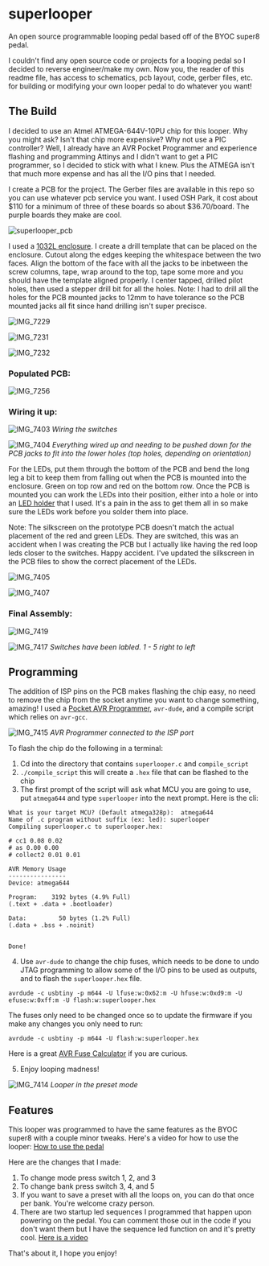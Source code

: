 # superlooper
An open source programmable looping pedal based off of the BYOC super8 pedal. 

I couldn't find any open source code or projects for a looping pedal so I decided to reverse engineer/make my own. Now you, the reader of this readme file, has access to schematics, pcb layout, code, gerber files, etc. for building or modifying your own looper pedal to do whatever you want! 

## The Build 

I decided to use an Atmel ATMEGA-644V-10PU chip for this looper. Why you might ask? Isn't that chip more expensive? Why not use a PIC controller? Well, I already have an AVR Pocket Programmer and experience flashing and programming Attinys and I didn't want to get a PIC programmer, so I decided to stick with what I knew. Plus the ATMEGA isn't that much more expense and has all the I/O pins that I needed. 

I create a PCB for the project. The Gerber files are available in this repo so you can use whatever pcb service you want. I used OSH Park, it cost about $110 for a minimum of three of these boards so about $36.70/board. The purple boards they make are cool. 

![superlooper_pcb](https://github.com/Spelieye/superlooper/assets/36861919/1f62ba5a-4f87-4298-baff-512ab6a072ce)

I used a [1032L enclosure](https://www.taydaelectronics.com/hardware/enclosures/1032l-style.html). I create a drill template that can be placed on the enclosure. Cutout along the edges keeping the whitespace between the two faces. Align the bottom of the face with all the jacks to be inbetween the screw columns, tape, wrap around to the top, tape some more and you should have the template aligned properly. I center tapped, drilled pilot holes, then used a stepper drill bit for all the holes. Note: I had to drill all the holes for the PCB mounted jacks to 12mm to have tolerance so the PCB mounted jacks all fit since hand drilling isn't super precisce. 

![IMG_7229](https://github.com/Spelieye/superlooper/assets/36861919/99b4512d-16dc-49eb-b74e-eacef47a6297)

![IMG_7231](https://github.com/Spelieye/superlooper/assets/36861919/2387f791-5252-4d6d-b9d5-d02895788efb)

![IMG_7232](https://github.com/Spelieye/superlooper/assets/36861919/625e191c-4c72-43d2-b1eb-c74cabf8c1fe)

### Populated PCB: 

![IMG_7256](https://github.com/Spelieye/superlooper/assets/36861919/5ddfab00-7a8d-4e93-8c3c-fda147196651)

### Wiring it up: 

![IMG_7403](https://github.com/Spelieye/superlooper/assets/36861919/91c6aeb5-ffa9-44d6-af2f-69c7692887ac)
*Wiring the switches*

![IMG_7404](https://github.com/Spelieye/superlooper/assets/36861919/524ad3cd-bcf7-4a28-979b-e018121ad99e)
*Everything wired up and needing to be pushed down for the PCB jacks to fit into the lower holes (top holes, depending on orientation)*

For the LEDs, put them through the bottom of the PCB and bend the long leg a bit to keep them from falling out when the PCB is mounted into the enclosure. Green on top row and red on the bottom row. Once the PCB is mounted you can work the LEDs into their position, either into a hole or into an [LED holder](https://www.taydaelectronics.com/5mm-led-lampshade-protector-clear.html) that I used. It's a pain in the ass to get them all in so make sure the LEDs work before you solder them into place.

Note: The silkscreen on the prototype PCB doesn't match the actual placement of the red and green LEDs. They are switched, this was an accident when I was creating the PCB but I actually like having the red loop leds closer to the switches. Happy accident. I've updated the silkscreen in the PCB files to show the correct placement of the LEDs. 

![IMG_7405](https://github.com/Spelieye/superlooper/assets/36861919/555c350e-afc7-4dfe-9d23-c1ed49c76e8d)

![IMG_7407](https://github.com/Spelieye/superlooper/assets/36861919/63d0b6e5-b313-4154-aa68-05acf0ae9a9b)

### Final Assembly:

![IMG_7419](https://github.com/Spelieye/superlooper/assets/36861919/7dc00aa5-37fd-4301-874e-28c274d75c04)

![IMG_7417](https://github.com/Spelieye/superlooper/assets/36861919/57925103-fb88-4e7c-9d1d-4d90625d3dda)
*Switches have been labled. 1 - 5 right to left*

## Programming

The addition of ISP pins on the PCB makes flashing the chip easy, no need to remove the chip from the socket anytime you want to change something, amazing! I used a [Pocket AVR Programmer](https://www.sparkfun.com/products/9825), `avr-dude`, and a compile script which relies on `avr-gcc`. 

![IMG_7415](https://github.com/Spelieye/superlooper/assets/36861919/44a3020e-bfe4-4595-b616-227e2e0e41e3)
*AVR Programmer connected to the ISP port*

To flash the chip do the following in a terminal: 
1. Cd into the directory that contains `superlooper.c` and `compile_script`
2. `./compile_script` this will create a `.hex` file that can be flashed to the chip
3. The first prompt of the script will ask what MCU you are going to use, put `atmega644` and type `superlooper` into the next prompt. Here is the cli:
 ```
What is your target MCU? (Default atmega328p):  atmega644
Name of .c program without suffix (ex: led): superlooper
Compiling superlooper.c to superlooper.hex:

# cc1 0.08 0.02
# as 0.00 0.00
# collect2 0.01 0.01

AVR Memory Usage
----------------
Device: atmega644

Program:    3192 bytes (4.9% Full)
(.text + .data + .bootloader)

Data:         50 bytes (1.2% Full)
(.data + .bss + .noinit)


Done!
```
4. Use `avr-dude` to change the chip fuses, which needs to be done to undo JTAG programming to allow some of the I/O pins to be used as outputs, and to flash the `superlooper.hex` file. 
```
avrdude -c usbtiny -p m644 -U lfuse:w:0x62:m -U hfuse:w:0xd9:m -U efuse:w:0xff:m -U flash:w:superlooper.hex
```
The fuses only need to be changed once so to update the firmware if you make any changes you only need to run:
```
avrdude -c usbtiny -p m644 -U flash:w:superlooper.hex
```

Here is a great [AVR Fuse Calculator](https://www.engbedded.com/fusecalc/) if you are curious. 

5. Enjoy looping madness!

![IMG_7414](https://github.com/Spelieye/superlooper/assets/36861919/f4ab234d-61b5-48ef-983e-fd0dcbe84cfd)
*Looper in the preset mode* 

## Features 

This looper was programmed to have the same features as the BYOC super8 with a couple minor tweaks. Here's a video for how to use the looper: [How to use the pedal](https://www.youtube.com/watch?v=KKhdrYQu3Yc)

Here are the changes that I made: 
1. To change mode press switch 1, 2, and 3
2. To change bank press switch 3, 4, and 5
3. If you want to save a preset with all the loops on, you can do that once per bank. You're welcome crazy person.
4. There are two startup led sequences I programmed that happen upon powering on the pedal. You can comment those out in the code if you don't want them but I have the sequence led function on and it's pretty cool. [Here is a video](https://youtu.be/cNmv9_9q_pk)

That's about it, I hope you enjoy!







